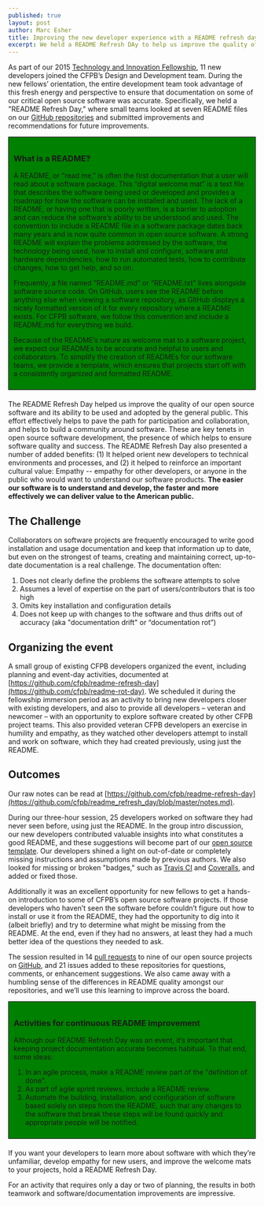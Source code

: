 ```yaml
---
published: true
layout: post
author: Marc Esher
title: Improving the new developer experience with a README refresh day
excerpt: We held a README Refresh DAy to help us improve the quality of our open source software and its ability to be used and adopted by the general public
---
```



As part of our 2015 [Technology and Innovation Fellowship](http://www.consumerfinance.gov/jobs/technology-innovation-fellows/), 
11 new developers joined the CFPB’s Design and Development team. 
During the new fellows’ orientation, the entire development team took advantage of this fresh energy and perspective to ensure that documentation on some of our critical open source software was accurate. 
Specifically, we held a "README Refresh Day," where small teams looked at seven README files on our 
[GitHub repositories](https://github.com/cfpb) and submitted improvements and recommendations for future improvements.

<div style="border: thin solid black; padding: 10px; margin-bottom: 20px; background-color: green;">
  <h3>What is a README?</h3> 
  <p>A README, or "read me," is often the first documentation that a user will read about a software package. 
  This “digital welcome mat” is a text file that describes the software being used or developed and provides a roadmap for how the software can be installed and used. 
  The lack of a README, or having one that is poorly written, 
  is a barrier to adoption and can reduce the software’s ability to be understood and used. 
  The convention to include a README file in a software package dates back many years and is now quite common in open source software. 
  A strong README will explain the problems addressed by the software, the technology being used, how to install and configure, 
  software and hardware dependencies, how to run automated tests, how to contribute changes, how to get help, and so on.</p> 
  
  <p>Frequently, a file named “README.md” or “README.txt” lives alongside software source code. 
  On GitHub, users see the README before anything else when viewing a software repository, 
  as GitHub displays a nicely formatted version of it for every repository where a README exists. 
  For CFPB software, we follow this convention and include a README.md for everything we build.</p>
  
  <p>Because of the README’s nature as welcome mat to a software project, we expect our READMEs to be accurate and helpful to users and collaborators. 
  To simplify the creation of READMEs for our software teams, 
  we provide a template, which ensures that projects start off with a consistently organized and formatted README.</p>
</div>


The README Refresh Day helped us improve the quality of our open source software and its ability to be used and adopted by the general public. 
This effort effectively helps to pave the path for participation and collaboration, and helps to build a community around software. 
These are key tenets in open source software development, the presence of which helps to ensure software quality and success. 
The README Refresh Day also presented a number of added benefits: 
(1) It helped orient new developers to technical environments and processes, 
and (2)  it helped to reinforce an important cultural value: Empathy -- empathy for other developers, 
or anyone in the public who would want to understand our software products. 
**The easier our software is to understand and develop, the faster and more effectively we can deliver value to the American public.**

## The Challenge

Collaborators on software projects are frequently encouraged to write good installation and usage documentation and keep that information up to date, but even on the strongest of teams, creating and maintaining correct, up-to-date documentation is a real challenge. The documentation often:

1. Does not clearly define the problems the software attempts to solve
1. Assumes a level of expertise on the part of users/contributors that is too high
1. Omits key installation and configuration details
1. Does not keep up with changes to the software and thus drifts out of accuracy (aka "documentation drift" or “documentation rot”)

## Organizing the event

A small group of existing CFPB developers organized the event, including planning and event-day activities, 
documented at [https://github.com/cfpb/readme-refresh-day](https://github.com/cfpb/readme-rot-day). 
We scheduled it during the fellowship immersion period as an activity to bring new developers closer with existing developers, 
and also to provide all developers – veteran and newcomer – with an opportunity to explore software created by other CFPB project teams. 
This also provided veteran CFPB developers an exercise in humility and empathy, 
as they watched other developers attempt to install and work on software, which they had created previously, using just the README.

## Outcomes

Our raw notes can be read at [https://github.com/cfpb/readme-refresh-day](https://github.com/cfpb/readme_refresh_day/blob/master/notes.md).

During our three-hour session, 25 developers worked on software they had never seen before, using just the README. 
In the group intro discussion, our new developers contributed valuable insights into what constitutes a good README, 
and these suggestions will become part of our [open source template](https://github.com/cfpb/open-source-project-template). 
Our developers shined a light on out-of-date or completely missing instructions and assumptions made by previous authors. 
We also looked for missing or broken "badges," such as [Travis CI](https://travis-ci.org) and [Coveralls](https://coveralls.io), 
and added or fixed those. 

Additionally it was an excellent opportunity for new fellows to get a hands-on introduction to some of CFPB’s open source software projects. 
If those developers who haven’t seen the software before couldn’t figure out how to install or use it from the README, 
they had the opportunity to dig into it (albeit briefly) and try to determine what might be missing from the README. 
At the end, even if they had no answers, at least they had a much better idea of the questions they needed to ask. 

The session resulted in 14 [pull requests](https://help.github.com/articles/using-pull-requests/) to nine of our open source projects on [GitHub](https://github.com/cfpb), 
and 21 issues added to these repositories for questions, comments, or enhancement suggestions. 
We also came away with a humbling sense of the differences in README quality amongst our repositories, 
and we’ll use this learning to improve across the board.

<div style="border: thin solid black; padding: 10px; margin-bottom: 20px; background-color: green;">

<h3>Activities for continuous README improvement</h3>

  <p>Although our README Refresh Day was an event, it’s important that keeping project documentation accurate becomes habitual. 
  To that end, some ideas:</p>
  
  <ol>
    <li>In an agile process, make a README review part of the "definition of done".</li>
    <li>As part of agile sprint reviews, include a README review.</li>
    <li>Automate the building, installation, and configuration of software based solely on steps from the README, 
        such that any changes to the software that break these steps will be found quickly and appropriate people will be notified.</li>
  </ol>
</div>


If you want your developers to learn more about software with which they’re unfamiliar, develop empathy for new users, 
and improve the welcome mats to your projects, hold a README Refresh Day. 

For an activity that requires only a day or two of planning, the results in both teamwork and software/documentation improvements are impressive.

